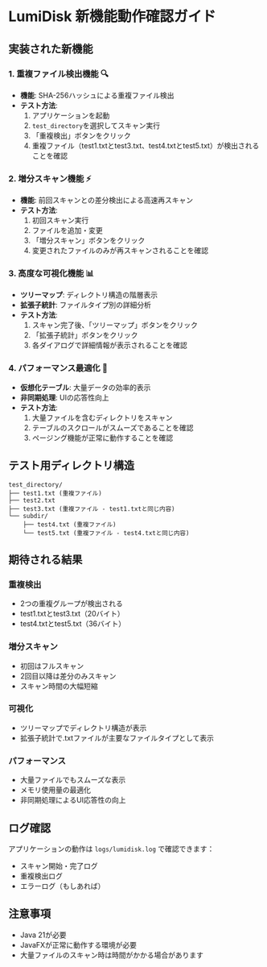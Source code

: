 # LumiDisk 新機能動作確認ガイド

## 実装された新機能

### 1. 重複ファイル検出機能 🔍
- **機能**: SHA-256ハッシュによる重複ファイル検出
- **テスト方法**: 
  1. アプリケーションを起動
  2. `test_directory`を選択してスキャン実行
  3. 「重複検出」ボタンをクリック
  4. 重複ファイル（test1.txtとtest3.txt、test4.txtとtest5.txt）が検出されることを確認

### 2. 増分スキャン機能 ⚡
- **機能**: 前回スキャンとの差分検出による高速再スキャン
- **テスト方法**:
  1. 初回スキャン実行
  2. ファイルを追加・変更
  3. 「増分スキャン」ボタンをクリック
  4. 変更されたファイルのみが再スキャンされることを確認

### 3. 高度な可視化機能 📊
- **ツリーマップ**: ディレクトリ構造の階層表示
- **拡張子統計**: ファイルタイプ別の詳細分析
- **テスト方法**:
  1. スキャン完了後、「ツリーマップ」ボタンをクリック
  2. 「拡張子統計」ボタンをクリック
  3. 各ダイアログで詳細情報が表示されることを確認

### 4. パフォーマンス最適化 🚀
- **仮想化テーブル**: 大量データの効率的表示
- **非同期処理**: UIの応答性向上
- **テスト方法**:
  1. 大量ファイルを含むディレクトリをスキャン
  2. テーブルのスクロールがスムーズであることを確認
  3. ページング機能が正常に動作することを確認

## テスト用ディレクトリ構造

```
test_directory/
├── test1.txt (重複ファイル)
├── test2.txt
├── test3.txt (重複ファイル - test1.txtと同じ内容)
└── subdir/
    ├── test4.txt (重複ファイル)
    └── test5.txt (重複ファイル - test4.txtと同じ内容)
```

## 期待される結果

### 重複検出
- 2つの重複グループが検出される
- test1.txtとtest3.txt（20バイト）
- test4.txtとtest5.txt（36バイト）

### 増分スキャン
- 初回はフルスキャン
- 2回目以降は差分のみスキャン
- スキャン時間の大幅短縮

### 可視化
- ツリーマップでディレクトリ構造が表示
- 拡張子統計で.txtファイルが主要なファイルタイプとして表示

### パフォーマンス
- 大量ファイルでもスムーズな表示
- メモリ使用量の最適化
- 非同期処理によるUI応答性の向上

## ログ確認

アプリケーションの動作は `logs/lumidisk.log` で確認できます：
- スキャン開始・完了ログ
- 重複検出ログ
- エラーログ（もしあれば）

## 注意事項

- Java 21が必要
- JavaFXが正常に動作する環境が必要
- 大量ファイルのスキャン時は時間がかかる場合があります
